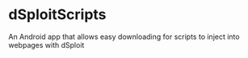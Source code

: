 dSploitScripts
==============

An Android app that allows easy downloading for scripts to inject into webpages with dSploit
